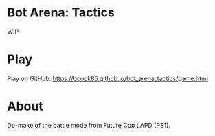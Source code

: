 # Bot Arena: Tactics
WIP

# Play
Play on GitHub: https://bcook85.github.io/bot_arena_tactics/game.html

# About
De-make of the battle mode from Future Cop LAPD (PS1).
